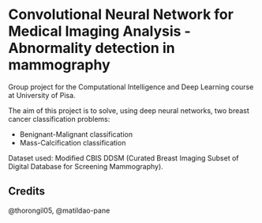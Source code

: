 # Convolutional Neural Network for Medical Imaging Analysis - Abnormality detection in mammography

Group project for the Computational Intelligence and Deep Learning course at University of Pisa.

The aim of this project is to solve, using deep neural networks, two breast
cancer classification problems:

- Benignant-Malignant classification
- Mass-Calcification classification

Dataset used: 
Modified CBIS DDSM (Curated Breast Imaging Subset of
Digital Database for Screening Mammography).


## Credits
@thorongil05, @matildao-pane
